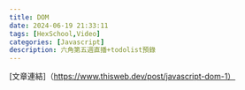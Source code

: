 ```yaml
---
title: DOM
date: 2024-06-19 21:33:11
tags: [HexSchool,Video]
categories: [Javascript]
description: 六角第五週直播+todolist預錄
---
```

[文章連結]（https://www.thisweb.dev/post/javascript-dom-1）



